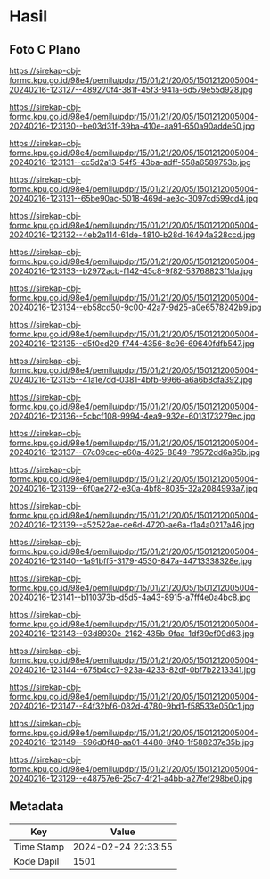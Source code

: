 # Hasil

## Foto C Plano

https://sirekap-obj-formc.kpu.go.id/98e4/pemilu/pdpr/15/01/21/20/05/1501212005004-20240216-123127--489270f4-381f-45f3-941a-6d579e55d928.jpg

https://sirekap-obj-formc.kpu.go.id/98e4/pemilu/pdpr/15/01/21/20/05/1501212005004-20240216-123130--be03d31f-39ba-410e-aa91-650a90adde50.jpg

https://sirekap-obj-formc.kpu.go.id/98e4/pemilu/pdpr/15/01/21/20/05/1501212005004-20240216-123131--cc5d2a13-54f5-43ba-adff-558a6589753b.jpg

https://sirekap-obj-formc.kpu.go.id/98e4/pemilu/pdpr/15/01/21/20/05/1501212005004-20240216-123131--65be90ac-5018-469d-ae3c-3097cd599cd4.jpg

https://sirekap-obj-formc.kpu.go.id/98e4/pemilu/pdpr/15/01/21/20/05/1501212005004-20240216-123132--4eb2a114-61de-4810-b28d-16494a328ccd.jpg

https://sirekap-obj-formc.kpu.go.id/98e4/pemilu/pdpr/15/01/21/20/05/1501212005004-20240216-123133--b2972acb-f142-45c8-9f82-53768823f1da.jpg

https://sirekap-obj-formc.kpu.go.id/98e4/pemilu/pdpr/15/01/21/20/05/1501212005004-20240216-123134--eb58cd50-9c00-42a7-9d25-a0e6578242b9.jpg

https://sirekap-obj-formc.kpu.go.id/98e4/pemilu/pdpr/15/01/21/20/05/1501212005004-20240216-123135--d5f0ed29-f744-4356-8c96-69640fdfb547.jpg

https://sirekap-obj-formc.kpu.go.id/98e4/pemilu/pdpr/15/01/21/20/05/1501212005004-20240216-123135--41a1e7dd-0381-4bfb-9966-a6a6b8cfa392.jpg

https://sirekap-obj-formc.kpu.go.id/98e4/pemilu/pdpr/15/01/21/20/05/1501212005004-20240216-123136--5cbcf108-9994-4ea9-932e-6013173279ec.jpg

https://sirekap-obj-formc.kpu.go.id/98e4/pemilu/pdpr/15/01/21/20/05/1501212005004-20240216-123137--07c09cec-e60a-4625-8849-79572dd6a95b.jpg

https://sirekap-obj-formc.kpu.go.id/98e4/pemilu/pdpr/15/01/21/20/05/1501212005004-20240216-123139--6f0ae272-e30a-4bf8-8035-32a2084993a7.jpg

https://sirekap-obj-formc.kpu.go.id/98e4/pemilu/pdpr/15/01/21/20/05/1501212005004-20240216-123139--a52522ae-de6d-4720-ae6a-f1a4a0217a46.jpg

https://sirekap-obj-formc.kpu.go.id/98e4/pemilu/pdpr/15/01/21/20/05/1501212005004-20240216-123140--1a91bff5-3179-4530-847a-44713338328e.jpg

https://sirekap-obj-formc.kpu.go.id/98e4/pemilu/pdpr/15/01/21/20/05/1501212005004-20240216-123141--b110373b-d5d5-4a43-8915-a7ff4e0a4bc8.jpg

https://sirekap-obj-formc.kpu.go.id/98e4/pemilu/pdpr/15/01/21/20/05/1501212005004-20240216-123143--93d8930e-2162-435b-9faa-1df39ef09d63.jpg

https://sirekap-obj-formc.kpu.go.id/98e4/pemilu/pdpr/15/01/21/20/05/1501212005004-20240216-123144--675b4cc7-923a-4233-82df-0bf7b2213341.jpg

https://sirekap-obj-formc.kpu.go.id/98e4/pemilu/pdpr/15/01/21/20/05/1501212005004-20240216-123147--84f32bf6-082d-4780-9bd1-f58533e050c1.jpg

https://sirekap-obj-formc.kpu.go.id/98e4/pemilu/pdpr/15/01/21/20/05/1501212005004-20240216-123149--596d0f48-aa01-4480-8f40-1f588237e35b.jpg

https://sirekap-obj-formc.kpu.go.id/98e4/pemilu/pdpr/15/01/21/20/05/1501212005004-20240216-123129--e48757e6-25c7-4f21-a4bb-a27fef298be0.jpg


## Metadata

| Key        | Value               |
| ---------- | ------------------- |
| Time Stamp | 2024-02-24 22:33:55 |
| Kode Dapil | 1501                |



